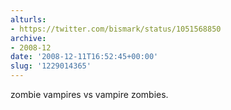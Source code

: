 ```yaml
---
alturls:
- https://twitter.com/bismark/status/1051568850
archive:
- 2008-12
date: '2008-12-11T16:52:45+00:00'
slug: '1229014365'
---
```


zombie vampires vs vampire zombies.

